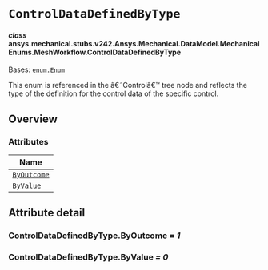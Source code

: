 # `ControlDataDefinedByType`



#### *class* ansys.mechanical.stubs.v242.Ansys.Mechanical.DataModel.MechanicalEnums.MeshWorkflow.ControlDataDefinedByType

Bases: [`enum.Enum`](https://docs.python.org/3/library/enum.html#enum.Enum)

This enum is referenced in the â€˜Controlâ€™ tree node and reflects the type of the definition for the control data of the specific control.

<!-- !! processed by numpydoc !! -->

<a id="overview"></a>

## Overview

### Attributes

| Name |
| ------------------------------------------------------ |
| [`ByOutcome`](#ControlDataDefinedByType.ByOutcome) |
| [`ByValue`](#ControlDataDefinedByType.ByValue) |

<a id="attribute-detail"></a>

## Attribute detail

<a id="ControlDataDefinedByType.ByOutcome"></a>

### ControlDataDefinedByType.ByOutcome *= 1*

<a id="ControlDataDefinedByType.ByValue"></a>

### ControlDataDefinedByType.ByValue *= 0*


